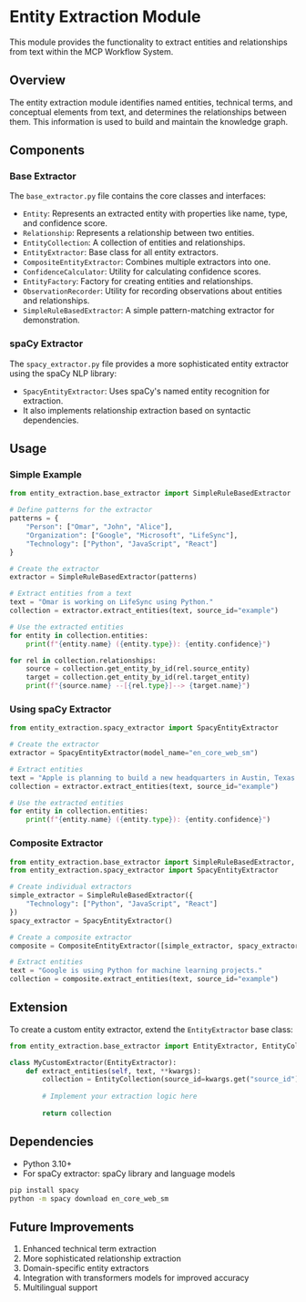 # Entity Extraction Module

This module provides the functionality to extract entities and relationships from text within the MCP Workflow System.

## Overview

The entity extraction module identifies named entities, technical terms, and conceptual elements from text, and determines the relationships between them. This information is used to build and maintain the knowledge graph.

## Components

### Base Extractor

The `base_extractor.py` file contains the core classes and interfaces:

- `Entity`: Represents an extracted entity with properties like name, type, and confidence score.
- `Relationship`: Represents a relationship between two entities.
- `EntityCollection`: A collection of entities and relationships.
- `EntityExtractor`: Base class for all entity extractors.
- `CompositeEntityExtractor`: Combines multiple extractors into one.
- `ConfidenceCalculator`: Utility for calculating confidence scores.
- `EntityFactory`: Factory for creating entities and relationships.
- `ObservationRecorder`: Utility for recording observations about entities and relationships.
- `SimpleRuleBasedExtractor`: A simple pattern-matching extractor for demonstration.

### spaCy Extractor

The `spacy_extractor.py` file provides a more sophisticated entity extractor using the spaCy NLP library:

- `SpacyEntityExtractor`: Uses spaCy's named entity recognition for extraction.
- It also implements relationship extraction based on syntactic dependencies.

## Usage

### Simple Example

```python
from entity_extraction.base_extractor import SimpleRuleBasedExtractor

# Define patterns for the extractor
patterns = {
    "Person": ["Omar", "John", "Alice"],
    "Organization": ["Google", "Microsoft", "LifeSync"],
    "Technology": ["Python", "JavaScript", "React"]
}

# Create the extractor
extractor = SimpleRuleBasedExtractor(patterns)

# Extract entities from a text
text = "Omar is working on LifeSync using Python."
collection = extractor.extract_entities(text, source_id="example")

# Use the extracted entities
for entity in collection.entities:
    print(f"{entity.name} ({entity.type}): {entity.confidence}")

for rel in collection.relationships:
    source = collection.get_entity_by_id(rel.source_entity)
    target = collection.get_entity_by_id(rel.target_entity)
    print(f"{source.name} --[{rel.type}]--> {target.name}")
```

### Using spaCy Extractor

```python
from entity_extraction.spacy_extractor import SpacyEntityExtractor

# Create the extractor
extractor = SpacyEntityExtractor(model_name="en_core_web_sm")

# Extract entities
text = "Apple is planning to build a new headquarters in Austin, Texas."
collection = extractor.extract_entities(text, source_id="example")

# Use the extracted entities
for entity in collection.entities:
    print(f"{entity.name} ({entity.type}): {entity.confidence}")
```

### Composite Extractor

```python
from entity_extraction.base_extractor import SimpleRuleBasedExtractor, CompositeEntityExtractor
from entity_extraction.spacy_extractor import SpacyEntityExtractor

# Create individual extractors
simple_extractor = SimpleRuleBasedExtractor({
    "Technology": ["Python", "JavaScript", "React"]
})
spacy_extractor = SpacyEntityExtractor()

# Create a composite extractor
composite = CompositeEntityExtractor([simple_extractor, spacy_extractor])

# Extract entities
text = "Google is using Python for machine learning projects."
collection = composite.extract_entities(text, source_id="example")
```

## Extension

To create a custom entity extractor, extend the `EntityExtractor` base class:

```python
from entity_extraction.base_extractor import EntityExtractor, EntityCollection

class MyCustomExtractor(EntityExtractor):
    def extract_entities(self, text, **kwargs):
        collection = EntityCollection(source_id=kwargs.get("source_id"))
        
        # Implement your extraction logic here
        
        return collection
```

## Dependencies

- Python 3.10+
- For spaCy extractor: spaCy library and language models

```bash
pip install spacy
python -m spacy download en_core_web_sm
```

## Future Improvements

1. Enhanced technical term extraction
2. More sophisticated relationship extraction
3. Domain-specific entity extractors
4. Integration with transformers models for improved accuracy
5. Multilingual support
